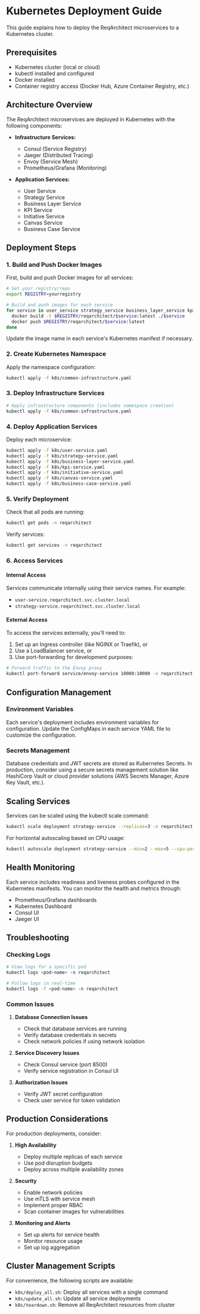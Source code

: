 # Kubernetes Deployment Guide

This guide explains how to deploy the ReqArchitect microservices to a Kubernetes cluster.

## Prerequisites

- Kubernetes cluster (local or cloud)
- kubectl installed and configured
- Docker installed
- Container registry access (Docker Hub, Azure Container Registry, etc.)

## Architecture Overview

The ReqArchitect microservices are deployed in Kubernetes with the following components:

- **Infrastructure Services:**
  - Consul (Service Registry)
  - Jaeger (Distributed Tracing)
  - Envoy (Service Mesh)
  - Prometheus/Grafana (Monitoring)

- **Application Services:**
  - User Service
  - Strategy Service
  - Business Layer Service
  - KPI Service
  - Initiative Service
  - Canvas Service
  - Business Case Service

## Deployment Steps

### 1. Build and Push Docker Images

First, build and push Docker images for all services:

```bash
# Set your registry/repo
export REGISTRY=yourregistry

# Build and push images for each service
for service in user_service strategy_service business_layer_service kpi_service initiative_service canvas_service business_case_service; do
  docker build -t $REGISTRY/reqarchitect/$service:latest ./$service
  docker push $REGISTRY/reqarchitect/$service:latest
done
```

Update the image name in each service's Kubernetes manifest if necessary.

### 2. Create Kubernetes Namespace

Apply the namespace configuration:

```bash
kubectl apply -f k8s/common-infrastructure.yaml
```

### 3. Deploy Infrastructure Services

```bash
# Apply infrastructure components (includes namespace creation)
kubectl apply -f k8s/common-infrastructure.yaml
```

### 4. Deploy Application Services

Deploy each microservice:

```bash
kubectl apply -f k8s/user-service.yaml
kubectl apply -f k8s/strategy-service.yaml
kubectl apply -f k8s/business-layer-service.yaml
kubectl apply -f k8s/kpi-service.yaml
kubectl apply -f k8s/initiative-service.yaml
kubectl apply -f k8s/canvas-service.yaml
kubectl apply -f k8s/business-case-service.yaml
```

### 5. Verify Deployment

Check that all pods are running:

```bash
kubectl get pods -n reqarchitect
```

Verify services:

```bash
kubectl get services -n reqarchitect
```

### 6. Access Services

#### Internal Access

Services communicate internally using their service names. For example:

- `user-service.reqarchitect.svc.cluster.local`
- `strategy-service.reqarchitect.svc.cluster.local`

#### External Access

To access the services externally, you'll need to:

1. Set up an Ingress controller (like NGINX or Traefik), or
2. Use a LoadBalancer service, or
3. Use port-forwarding for development purposes:

```bash
# Forward traffic to the Envoy proxy
kubectl port-forward service/envoy-service 10000:10000 -n reqarchitect
```

## Configuration Management

### Environment Variables

Each service's deployment includes environment variables for configuration. Update the ConfigMaps in each service YAML file to customize the configuration.

### Secrets Management

Database credentials and JWT secrets are stored as Kubernetes Secrets. In production, consider using a secure secrets management solution like HashiCorp Vault or cloud provider solutions (AWS Secrets Manager, Azure Key Vault, etc.).

## Scaling Services

Services can be scaled using the kubectl scale command:

```bash
kubectl scale deployment strategy-service --replicas=3 -n reqarchitect
```

For horizontal autoscaling based on CPU usage:

```bash
kubectl autoscale deployment strategy-service --min=2 --max=5 --cpu-percent=70 -n reqarchitect
```

## Health Monitoring

Each service includes readiness and liveness probes configured in the Kubernetes manifests. You can monitor the health and metrics through:

- Prometheus/Grafana dashboards
- Kubernetes Dashboard
- Consul UI
- Jaeger UI

## Troubleshooting

### Checking Logs

```bash
# View logs for a specific pod
kubectl logs <pod-name> -n reqarchitect

# Follow logs in real-time
kubectl logs -f <pod-name> -n reqarchitect
```

### Common Issues

1. **Database Connection Issues**
   - Check that database services are running
   - Verify database credentials in secrets
   - Check network policies if using network isolation

2. **Service Discovery Issues**
   - Check Consul service (port 8500)
   - Verify service registration in Consul UI

3. **Authorization Issues**
   - Verify JWT secret configuration
   - Check user service for token validation

## Production Considerations

For production deployments, consider:

1. **High Availability**
   - Deploy multiple replicas of each service
   - Use pod disruption budgets
   - Deploy across multiple availability zones

2. **Security**
   - Enable network policies
   - Use mTLS with service mesh
   - Implement proper RBAC
   - Scan container images for vulnerabilities

3. **Monitoring and Alerts**
   - Set up alerts for service health
   - Monitor resource usage
   - Set up log aggregation

## Cluster Management Scripts

For convenience, the following scripts are available:

- `k8s/deploy_all.sh`: Deploy all services with a single command
- `k8s/update_all.sh`: Update all service deployments
- `k8s/teardown.sh`: Remove all ReqArchitect resources from cluster
